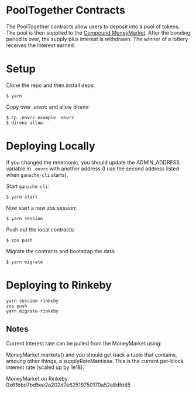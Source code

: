 # PoolTogether Contracts

The PoolTogether contracts allow users to deposit into a pool of tokens.  The pool is then supplied to the [Compound MoneyMarket](https://compound.finance/developers).  After the bonding period is over, the supply plus interest is withdrawn.  The winner of a lottery receives the interest earned.

# Setup

Clone the repo and then install deps:

```
$ yarn
```

Copy over .envrc and allow direnv:

```
$ cp .envrc.example .envrc
$ direnv allow
```

# Deploying Locally

If you changed the mnemonic, you should update the ADMIN_ADDRESS variable in `.envrc` with another address (I use the second address listed when `ganache-cli` starts).

Start `ganache-cli`:

```
$ yarn start
```

Now start a new zos session:

```
$ yarn session
```

Push out the local contracts:

```
$ zos push
```

Migrate the contracts and bootstrap the data:

```
$ yarn migrate
```

# Deploying to Rinkeby

```
yarn session-rinkeby
zos push
yarn migrate-rinkeby
```

## Notes

Current interest rate can be pulled from the MoneyMarket using:

MoneyMarket.markets(<asset>) and you should get back a tuple that contains, amoung other things, a supplyRateMantissa. This is the current per-block interest rate (scaled up by 1e18).

MoneyMarket on Rinkeby: 0x61bbd7bd5ee2a202d7e62519750170a52a8dfd45
